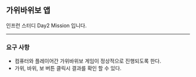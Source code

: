 ## 가위바위보 앱

인프런 스터디 Day2 Mission 입니다.

---

### 요구 사항
- 컴퓨터와 플레이어간 가위바위보 게임이 정상적으로 진행되도록 한다.
- 가위, 바위, 보 버튼 클릭시 결과를 확인 할 수 있다.
